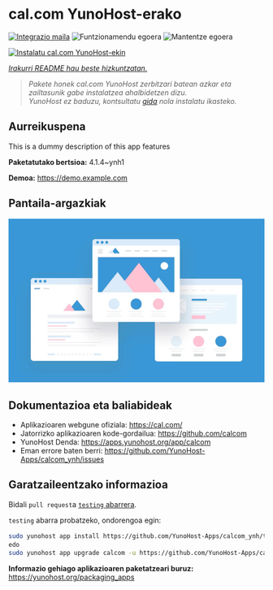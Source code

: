 <!--
Ohart ongi: README hau automatikoki sortu da <https://github.com/YunoHost/apps/tree/master/tools/readme_generator>ri esker
EZ editatu eskuz.
-->

# cal.com YunoHost-erako

[![Integrazio maila](https://dash.yunohost.org/integration/calcom.svg)](https://dash.yunohost.org/appci/app/calcom) ![Funtzionamendu egoera](https://ci-apps.yunohost.org/ci/badges/calcom.status.svg) ![Mantentze egoera](https://ci-apps.yunohost.org/ci/badges/calcom.maintain.svg)

[![Instalatu cal.com YunoHost-ekin](https://install-app.yunohost.org/install-with-yunohost.svg)](https://install-app.yunohost.org/?app=calcom)

*[Irakurri README hau beste hizkuntzatan.](./ALL_README.md)*

> *Pakete honek cal.com YunoHost zerbitzari batean azkar eta zailtasunik gabe instalatzea ahalbidetzen dizu.*  
> *YunoHost ez baduzu, kontsultatu [gida](https://yunohost.org/install) nola instalatu ikasteko.*

## Aurreikuspena

This is a dummy description of this app features


**Paketatutako bertsioa:** 4.1.4~ynh1

**Demoa:** <https://demo.example.com>

## Pantaila-argazkiak

![cal.com(r)en pantaila-argazkia](./doc/screenshots/example.jpg)

## Dokumentazioa eta baliabideak

- Aplikazioaren webgune ofiziala: <https://cal.com/>
- Jatorrizko aplikazioaren kode-gordailua: <https://github.com/calcom>
- YunoHost Denda: <https://apps.yunohost.org/app/calcom>
- Eman errore baten berri: <https://github.com/YunoHost-Apps/calcom_ynh/issues>

## Garatzaileentzako informazioa

Bidali `pull request`a [`testing` abarrera](https://github.com/YunoHost-Apps/calcom_ynh/tree/testing).

`testing` abarra probatzeko, ondorengoa egin:

```bash
sudo yunohost app install https://github.com/YunoHost-Apps/calcom_ynh/tree/testing --debug
edo
sudo yunohost app upgrade calcom -u https://github.com/YunoHost-Apps/calcom_ynh/tree/testing --debug
```

**Informazio gehiago aplikazioaren paketatzeari buruz:** <https://yunohost.org/packaging_apps>
